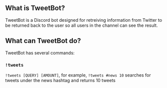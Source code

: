## What is TweetBot?
TweetBot is a Discord bot designed for retreiving information from Twitter to be returned back to the user so all users in the channel can see the result.

## What can TweetBot do?
TweetBot has several commands:
### `!tweets`
`!tweets [QUERY] [AMOUNT]`, for example, `!tweets #news 10` searches for tweets under the news hashtag and returns 10 tweets
